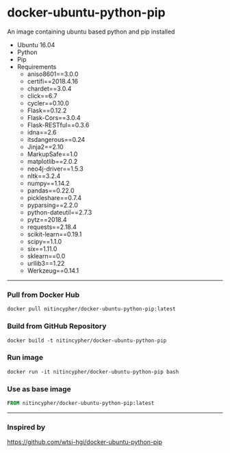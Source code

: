 # docker-ubuntu-python-pip
An image containing ubuntu based python and pip installed

- Ubuntu 16.04
- Python
- Pip
- Requirements
	- aniso8601==3.0.0 
	- certifi==2018.4.16 
	- chardet==3.0.4 
	- click==6.7 
	- cycler==0.10.0 
	- Flask==0.12.2 
	- Flask-Cors==3.0.4 
	- Flask-RESTful==0.3.6 
	- idna==2.6 
	- itsdangerous==0.24 
	- Jinja2==2.10 
	- MarkupSafe==1.0 
	- matplotlib==2.0.2 
	- neo4j-driver==1.5.3 
	- nltk==3.2.4 
	- numpy==1.14.2 
	- pandas==0.22.0 
	- pickleshare==0.7.4 
	- pyparsing==2.2.0 
	- python-dateutil==2.7.3 
	- pytz==2018.4 
	- requests==2.18.4 
	- scikit-learn==0.19.1 
	- scipy==1.1.0 
	- six==1.11.0 
	- sklearn==0.0 
	- urllib3==1.22 
	- Werkzeug==0.14.1

----

### Pull from Docker Hub
```
docker pull nitincypher/docker-ubuntu-python-pip:latest
```

### Build from GitHub Repository
```
docker build -t nitincypher/docker-ubuntu-python-pip
```

### Run image
```
docker run -it nitincypher/docker-ubuntu-python-pip bash
```

### Use as base image
```Dockerfile
FROM nitincypher/docker-ubuntu-python-pip:latest
```

-----

### Inspired by
https://github.com/wtsi-hgi/docker-ubuntu-python-pip

